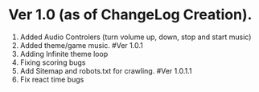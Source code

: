 # Ver 1.0 (as of ChangeLog Creation).
1. Added Audio Controlers (turn volume up, down, stop and start music)
2. Added theme/game music.
#Ver 1.0.1
1. Adding Infinite theme loop
2. Fixing scoring bugs
3. Add Sitemap and robots.txt for crawling.
#Ver 1.0.1.1
1. Fix react time bugs
